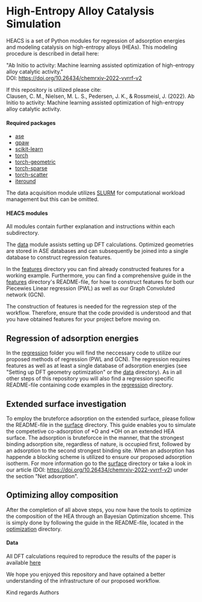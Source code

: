 # High-Entropy Alloy Catalysis Simulation
HEACS is a set of Python modules for regression of adsorption energies and modeling catalysis on high-entropy alloys (HEAs).
This modeling procedure is described in detail here:

"Ab Initio to activity: Machine learning assisted optimization of high-entropy alloy catalytic activity." <br />
DOI: https://doi.org/10.26434/chemrxiv-2022-vvrrf-v2

If this repository is utilized please cite: <br />
Clausen, C. M., Nielsen, M. L. S., Pedersen, J. K., & Rossmeisl, J. (2022). Ab Initio to activity: Machine learning assisted optimization of high-entropy alloy catalytic activity.

#### Required packages
* [ase](https://wiki.fysik.dtu.dk/ase/index.html) 
* [gpaw](https://wiki.fysik.dtu.dk/gpaw/)
* [scikit-learn](https://scikit-learn.org/stable/)
* [torch](https://pypi.org/project/torch/)
* [torch-geometric](https://pypi.org/project/torch-geometric/)
* [torch-sparse](https://pypi.org/project/torch-sparse/)
* [torch-scatter](https://pypi.org/project/torch-scatter/)
* [iteround](https://pypi.org/project/iteround/)

The data acquisition module utilizes [SLURM](https://slurm.schedmd.com) for computational workload management but this can be omitted.

#### HEACS modules
All modules contain further explanation and instructions within each subdirectory. 

The [data](data) module assists setting up DFT calculations. Optimized geometries are stored in ASE databases and can subsequently be joined into a single database to construct regression features.

In the [features](features) directory you can find already constructed features for a working example. 
Furthermore, you can find a comprehensive guide in the [features](features) directory's README-file, for how to construct features for both our Piecewies Linear regression (PWL) as well as our Graph Convoluted network (GCN).

The construction of features is needed for the regression step of the workflow. Therefore, ensure that the code provided is understood and that you have obtained features for your project before moving on.

Regression of adsorption energies
------------------------------
In the 
[regression](regression)
 folder you will find the neccessary code to utilize our proposed methods of regression (PWL and GCN). 
The regression requires features as well as at least a single database of adsorption energies (see "Setting up DFT geometry optimization" or the 
[data](data)
 directory). As in all other steps of this repository you will also find a regression specific README-file containing code examples in the 
[regression](regression)
 directory.


Extended surface investigation
------------------------
To employ the bruteforce adsorption on the extended surface, please follow the README-file in the 
[surface](surface)
 directory. This guide enables you to simulate the competetive co-adsorption of *O and *OH on an extended HEA surface. The adsorption is bruteforcce in the manner, that the strongest binding adsorption site, regardless of nature, is occupied first, followed by an adsorption to the second strongest binding site. When an adsorption has happende a blocking scheme is utilized to ensure our proposed adsorption isotherm. For more information go to the 
[surface](surface)
 directory or take a look in our article (DOI: https://doi.org/10.26434/chemrxiv-2022-vvrrf-v2) under the section "Net adsorption".


Optimizing alloy composition
----------------------------
After the completion of all above steps, you now have the tools to optimize the composition of the HEA through an Bayesian Optimization shceme.
This is simply done by following the guide in the README-file, located in the 
[optimization](optimization)
 directory.
 

#### Data
All DFT calculations required to reproduce the results of the paper is available [here]([https://pypi.org/project/iteround/](https://nano.ku.dk/english/research/theoretical-electrocatalysis/katladb/ab-initio-to-activity/))



We hope you enjoyed this repository and have optained a better understanding of the infrastructure of our proposed workflow.

Kind regards
Authors
